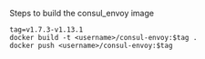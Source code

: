 Steps to build the consul_envoy image

```
tag=v1.7.3-v1.13.1
docker build -t <username>/consul-envoy:$tag .
docker push <username>/consul-envoy:$tag
```